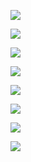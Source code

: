 ![](https://www.nta.go.jp/tmp/2721874f-572a-455d-b3df-70891631b0bb/images/0a054ef17e79db3196a612e251512b30b59d04991358f37c2e6c0d6a4784f12d.jpg)

![](https://www.nta.go.jp/tmp/2721874f-572a-455d-b3df-70891631b0bb/images/d3d326c1055d345d823310cb54a3c8eab14b65ac6699cc8b06da72d27b84fc2f.jpg)

![](https://www.nta.go.jp/tmp/2721874f-572a-455d-b3df-70891631b0bb/images/d3c820cfd11bbdd6265f5bbe3031a9e88023eb5cbb8cdeaef7d45695086bec60.jpg)

![](https://www.nta.go.jp/tmp/2721874f-572a-455d-b3df-70891631b0bb/images/20dd7e1432dada9359d0a33721049ebda7c48066ee92e3041c7741e1ee9465b3.jpg)

![](https://www.nta.go.jp/tmp/2721874f-572a-455d-b3df-70891631b0bb/images/36036939bf6166d197262789de5b05b75084253517f6cc2ab67074d7d0883605.jpg)

![](https://www.nta.go.jp/tmp/2721874f-572a-455d-b3df-70891631b0bb/images/943998ed25981528c7ce8699437fd6399ae0ed6578808b06e0e827034b37cccb.jpg)

![](https://www.nta.go.jp/tmp/2721874f-572a-455d-b3df-70891631b0bb/images/96082ee9768639bdf86d0806e1d4e58d14c3a65acc9796e666727932460721e2.jpg)

![](https://www.nta.go.jp/tmp/2721874f-572a-455d-b3df-70891631b0bb/images/b15ab662959db424a5a0e652b96b7fa1c2049503fe0d4811f317ae745c2c294d.jpg)